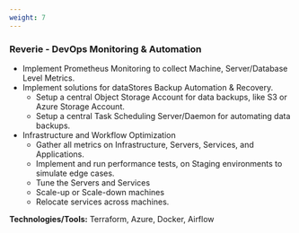 ```yaml
---
weight: 7
---
```


### Reverie - DevOps Monitoring & Automation

- Implement Prometheus Monitoring to collect Machine, Server/Database Level Metrics.
- Implement solutions for dataStores Backup Automation & Recovery.
    - Setup a central Object Storage Account for data backups, like S3 or Azure Storage Account.
    - Setup a central Task Scheduling Server/Daemon for automating data backups.
- Infrastructure and Workflow Optimization
    - Gather all metrics on Infrastructure, Servers, Services, and Applications.
    - Implement and run performance tests, on Staging environments to simulate edge cases.
    - Tune the Servers and Services
    - Scale-up or Scale-down machines
    - Relocate services across machines.

**Technologies/Tools:** Terraform, Azure, Docker, Airflow
